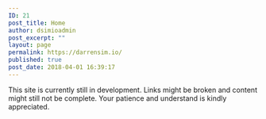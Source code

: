 ```yaml
---
ID: 21
post_title: Home
author: dsimioadmin
post_excerpt: ""
layout: page
permalink: https://darrensim.io/
published: true
post_date: 2018-04-01 16:39:17
---
```

This site is currently still in development. Links might be broken and content might still not be complete. Your patience and understand is kindly appreciated.
